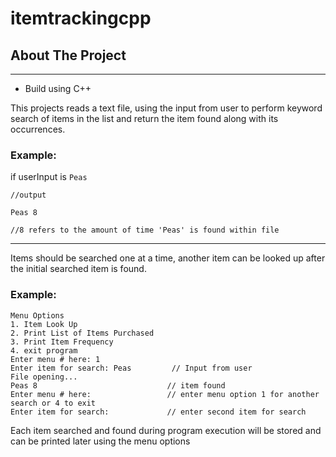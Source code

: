 # itemtrackingcpp

## About The Project
_______
 - Build using C++

This projects reads a text file, using the input from user to perform keyword search of items in the list and return the item found along with its occurrences.

### Example:  
if userInput is `Peas`

```
//output

Peas 8     

//8 refers to the amount of time 'Peas' is found within file
```
__________

Items should be searched one at a time, another item can be looked up after the initial searched item is found.

### Example:  
```
Menu Options
1. Item Look Up
2. Print List of Items Purchased
3. Print Item Frequency
4. exit program
Enter menu # here: 1
Enter item for search: Peas         // Input from user
File opening...
Peas 8                             // item found
Enter menu # here:                 // enter menu option 1 for another search or 4 to exit
Enter item for search:             // enter second item for search
```

Each item searched and found during program execution will be stored and can be printed later using the menu options